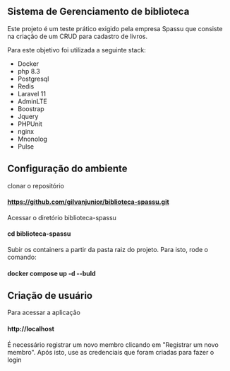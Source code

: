 ## Sistema de Gerenciamento de biblioteca

Este projeto é um teste prático exigido pela empresa Spassu que consiste na criação de um CRUD para cadastro de livros.

Para este objetivo foi utilizada a seguinte stack:

- Docker
- php 8.3
- Postgresql
- Redis
- Laravel 11
- AdminLTE
- Boostrap
- Jquery
- PHPUnit
- nginx
- Mnonolog
- Pulse

## Configuração do ambiente

clonar o repositório

#### https://github.com/gilvanjunior/biblioteca-spassu.git

Acessar o diretório biblioteca-spassu

#### cd biblioteca-spassu

Subir os containers a partir da pasta raiz do projeto. Para isto, rode o comando:

#### docker compose up -d --buld

## Criação de usuário

Para acessar a aplicação 

#### http://localhost

É necessário registrar um novo membro clicando em "Registrar um novo membro".
Após isto, use as credenciais que foram criadas para fazer o login

